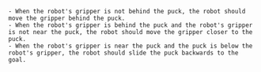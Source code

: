 
    - When the robot's gripper is not behind the puck, the robot should move the gripper behind the puck.
    - When the robot's gripper is behind the puck and the robot's gripper is not near the puck, the robot should move the gripper closer to the puck. 
    - When the robot's gripper is near the puck and the puck is below the robot's gripper, the robot should slide the puck backwards to the goal.